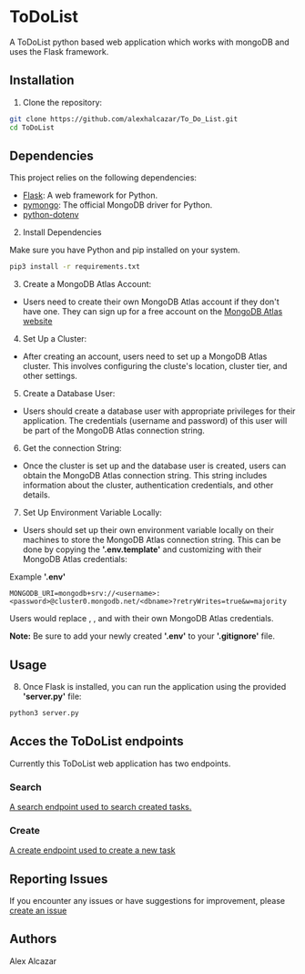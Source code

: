 # ToDoList

A ToDoList python based web application which works with mongoDB and uses the Flask framework.

## Installation

1. Clone the repository:

```bash
git clone https://github.com/alexhalcazar/To_Do_List.git
cd ToDoList
```

## Dependencies 

This project relies on the following dependencies:

- [Flask](https://palletsprojects.com/p/flask/): A web framework for Python.
- [pymongo](https://pymongo.readthedocs.io/): The official MongoDB driver for Python.
- [python-dotenv](https://pypi.org/project/python-dotenv/)

2. Install Dependencies

Make sure you have Python and pip installed on your system.

```bash
pip3 install -r requirements.txt
```

3. Create a MongoDB Atlas Account:

+ Users need to create their own MongoDB Atlas account if they don't have one. They can sign up for a free account on the [MongoDB Atlas website](https://www.mongodb.com)

4. Set Up a Cluster:

+ After creating an account, users need to set up a MongoDB Atlas cluster. This involves configuring the cluste's location, cluster tier, and other settings.

5. Create a Database User:

+ Users should create a database user with appropriate privileges for their application. The credentials (username and password) of this user will be part of the MongoDB Atlas connection string.

6. Get the connection String:

+ Once the cluster is set up and the database user is created, users can obtain the MongoDB Atlas connection string. This string includes information about the cluster, authentication credentials, and other details.

7. Set Up Environment Variable Locally:

+ Users should set up their own environment variable locally on their machines to store the MongoDB Atlas connection string. This can be done by copying the **'.env.template'** and customizing with their MongoDB Atlas credentials:

Example **'.env'**

```text
MONGODB_URI=mongodb+srv://<username>:<password>@cluster0.mongodb.net/<dbname>?retryWrites=true&w=majority
```

Users would replace **<username>**, **<password>**, and **<dbname>** with their own MongoDB Atlas credentials.

**Note:** Be sure to add your newly created **'.env'** to your **'.gitignore'** file.

## Usage

8. Once Flask is installed, you can run the application using the provided **'server.py'** file:

```bash
python3 server.py
```
## Acces the ToDoList endpoints

Currently this ToDoList web application has two endpoints. 

### Search

[A search endpoint used to search created tasks.](http://localhost:4000/search/) 

### Create

[A create endpoint used to create a new task](http://localhost:4000/create/)

## Reporting Issues

If you encounter any issues or have suggestions for improvement, please [create an issue](https://github.com/alexhalcazar/To_Do_List/issues)

## Authors

Alex Alcazar

